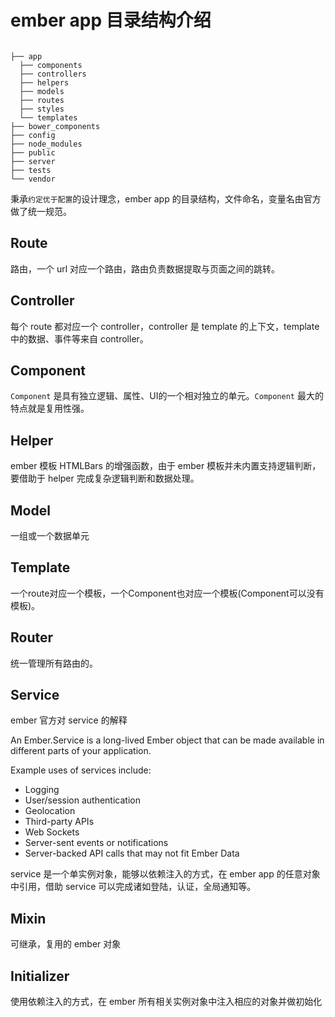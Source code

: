 # ember app 目录结构介绍

```

├── app
  ├── components
  ├── controllers
  ├── helpers
  ├── models
  ├── routes
  ├── styles
  └── templates
├── bower_components
├── config
├── node_modules
├── public
├── server
├── tests
└── vendor

```

秉承`约定优于配置`的设计理念，ember app 的目录结构，文件命名，变量名由官方做了统一规范。

## Route

路由，一个 url 对应一个路由，路由负责数据提取与页面之间的跳转。

## Controller

每个 route 都对应一个 controller，controller 是 template 的上下文，template 中的数据、事件等来自 controller。

## Component

`Component` 是具有独立逻辑、属性、UI的一个相对独立的单元。`Component`
最大的特点就是复用性强。


## Helper

ember 模板 HTMLBars 的增强函数，由于 ember 模板并未内置支持逻辑判断，要借助于
helper 完成复杂逻辑判断和数据处理。

## Model

一组或一个数据单元


## Template

一个route对应一个模板，一个Component也对应一个模板(Component可以没有模板)。


## Router

统一管理所有路由的。


## Service

ember 官方对 service 的解释

An Ember.Service is a long-lived Ember object that can be made available in different parts of your application.

Example uses of services include:

- Logging
- User/session authentication
- Geolocation
- Third-party APIs
- Web Sockets
- Server-sent events or notifications
- Server-backed API calls that may not fit Ember Data


service 是一个单实例对象，能够以依赖注入的方式，在 ember app 的任意对象中引用，借助 service 可以完成诸如登陆，认证，全局通知等。


## Mixin

可继承，复用的 ember 对象

## Initializer

使用依赖注入的方式，在 ember 所有相关实例对象中注入相应的对象并做初始化
